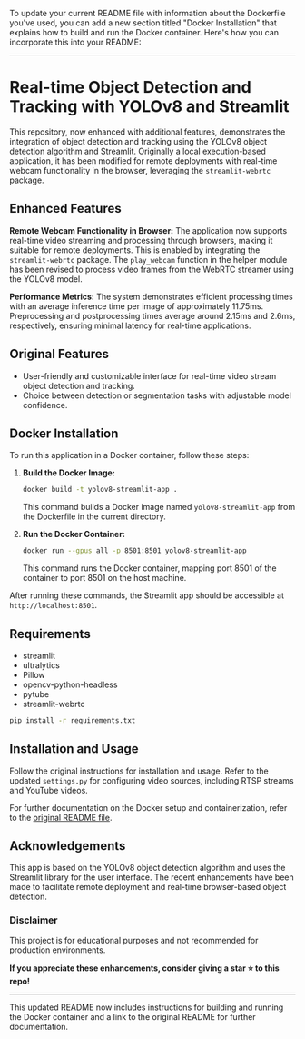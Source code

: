 To update your current README file with information about the Dockerfile you've used, you can add a new section titled "Docker Installation" that explains how to build and run the Docker container. Here's how you can incorporate this into your README:

---

# Real-time Object Detection and Tracking with YOLOv8 and Streamlit

This repository, now enhanced with additional features, demonstrates the integration of object detection and tracking using the YOLOv8 object detection algorithm and Streamlit. Originally a local execution-based application, it has been modified for remote deployments with real-time webcam functionality in the browser, leveraging the `streamlit-webrtc` package.

## Enhanced Features

**Remote Webcam Functionality in Browser:** The application now supports real-time video streaming and processing through browsers, making it suitable for remote deployments. This is enabled by integrating the `streamlit-webrtc` package. The `play_webcam` function in the helper module has been revised to process video frames from the WebRTC streamer using the YOLOv8 model.

**Performance Metrics:** The system demonstrates efficient processing times with an average inference time per image of approximately 11.75ms. Preprocessing and postprocessing times average around 2.15ms and 2.6ms, respectively, ensuring minimal latency for real-time applications.

## Original Features

- User-friendly and customizable interface for real-time video stream object detection and tracking.
- Choice between detection or segmentation tasks with adjustable model confidence.


## Docker Installation

To run this application in a Docker container, follow these steps:

1. **Build the Docker Image:**
   ```bash
   docker build -t yolov8-streamlit-app .
   ```
   This command builds a Docker image named `yolov8-streamlit-app` from the Dockerfile in the current directory.

2. **Run the Docker Container:**
   ```bash
   docker run --gpus all -p 8501:8501 yolov8-streamlit-app
   ```
   This command runs the Docker container, mapping port 8501 of the container to port 8501 on the host machine.

After running these commands, the Streamlit app should be accessible at `http://localhost:8501`.

## Requirements

- streamlit
- ultralytics
- Pillow
- opencv-python-headless
- pytube
- streamlit-webrtc

```bash
pip install -r requirements.txt
```

## Installation and Usage

Follow the original instructions for installation and usage. Refer to the updated `settings.py` for configuring video sources, including RTSP streams and YouTube videos.

For further documentation on the Docker setup and containerization, refer to the [original README file](https://github.com/CodingMantras/yolov8-streamlit-detection-tracking/blob/master/README.md).

## Acknowledgements

This app is based on the YOLOv8 object detection algorithm and uses the Streamlit library for the user interface. The recent enhancements have been made to facilitate remote deployment and real-time browser-based object detection.

### Disclaimer

This project is for educational purposes and not recommended for production environments.

**If you appreciate these enhancements, consider giving a star ⭐ to this repo!**

---

This updated README now includes instructions for building and running the Docker container and a link to the original README for further documentation.